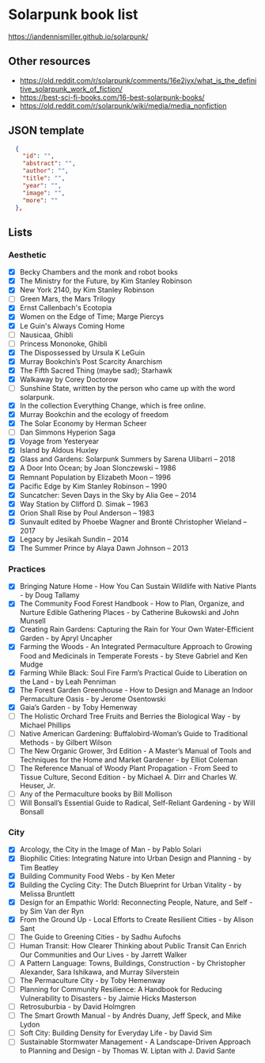 # Solarpunk book list

https://iandennismiller.github.io/solarpunk/

## Other resources

- https://old.reddit.com/r/solarpunk/comments/16e2jyx/what_is_the_definitive_solarpunk_work_of_fiction/
- https://best-sci-fi-books.com/16-best-solarpunk-books/
- https://old.reddit.com/r/solarpunk/wiki/media/media_nonfiction

## JSON template

```json
  {
    "id": "",
    "abstract": "",
    "author": "",
    "title": "",
    "year": "",
    "image": "",
    "more": ""
  },
```

## Lists

### Aesthetic

- [x] Becky Chambers and the monk and robot books
- [x] The Ministry for the Future, by Kim Stanley Robinson
- [x] New York 2140, by Kim Stanley Robinson
- [ ] Green Mars, the Mars Trilogy
- [x] Ernst Callenbach's Ecotopia
- [x] Women on the Edge of Time; Marge Piercys
- [x] Le Guin's Always Coming Home
- [ ] Nausicaa, Ghibli
- [ ] Princess Mononoke, Ghibli
- [x] The Dispossessed by Ursula K LeGuin
- [x] Murray Bookchin’s Post Scarcity Anarchism
- [x] The Fifth Sacred Thing (maybe sad); Starhawk
- [x] Walkaway by Corey Doctorow
- [ ] Sunshine State, written by the person who came up with the word solarpunk.
- [x] In the collection Everything Change, which is free online.
- [x] Murray Bookchin and the ecology of freedom
- [x] The Solar Economy by Herman Scheer
- [ ] Dan Simmons Hyperion Saga
- [x] Voyage from Yesteryear
- [x] Island by Aldous Huxley
- [x] Glass and Gardens: Solarpunk Summers by Sarena Ulibarri – 2018
- [x] A Door Into Ocean; by Joan Slonczewski – 1986
- [x] Remnant Population by Elizabeth Moon – 1996
- [x] Pacific Edge by Kim Stanley Robinson – 1990
- [x] Suncatcher: Seven Days in the Sky by Alia Gee – 2014
- [x] Way Station by Clifford D. Simak – 1963
- [x] Orion Shall Rise by Poul Anderson – 1983
- [x] Sunvault edited by Phoebe Wagner and Brontë Christopher Wieland – 2017
- [x] Legacy by Jesikah Sundin – 2014
- [x] The Summer Prince by Alaya Dawn Johnson – 2013

### Practices

- [x] Bringing Nature Home - How You Can Sustain Wildlife with Native Plants - by Doug Tallamy
- [x] The Community Food Forest Handbook - How to Plan, Organize, and Nurture Edible Gathering Places - by Catherine Bukowski and John Munsell
- [x] Creating Rain Gardens: Capturing the Rain for Your Own Water-Efficient Garden - by Apryl Uncapher
- [x] Farming the Woods - An Integrated Permaculture Approach to Growing Food and Medicinals in Temperate Forests - by Steve Gabriel and Ken Mudge
- [x] Farming While Black: Soul Fire Farm’s Practical Guide to Liberation on the Land - by Leah Penniman
- [x] The Forest Garden Greenhouse - How to Design and Manage an Indoor Permaculture Oasis - by Jerome Osentowski
- [x] Gaia’s Garden - by Toby Hemenway
- [ ] The Holistic Orchard Tree Fruits and Berries the Biological Way - by Michael Phillips
- [ ] Native American Gardening: Buffalobird-Woman’s Guide to Traditional Methods - by Gilbert Wilson
- [ ] The New Organic Grower, 3rd Edition - A Master’s Manual of Tools and Techniques for the Home and Market Gardener - by Elliot Coleman
- [ ] The Reference Manual of Woody Plant Propagation - From Seed to Tissue Culture, Second Edition - by Michael A. Dirr and Charles W. Heuser, Jr.
- [ ] Any of the Permaculture books by Bill Mollison
- [ ] Will Bonsall’s Essential Guide to Radical, Self-Reliant Gardening - by Will Bonsall

### City

- [x] Arcology, the City in the Image of Man - by Pablo Solari
- [x] Biophilic Cities: Integrating Nature into Urban Design and Planning - by Tim Beatley
- [x] Building Community Food Webs - by Ken Meter
- [x] Building the Cycling City: The Dutch Blueprint for Urban Vitality - by Melissa Bruntlett
- [x] Design for an Empathic World: Reconnecting People, Nature, and Self - by Sim Van der Ryn
- [x] From the Ground Up - Local Efforts to Create Resilient Cities - by Alison Sant
- [ ] The Guide to Greening Cities - by Sadhu Aufochs
- [ ] Human Transit: How Clearer Thinking about Public Transit Can Enrich Our Communities and Our Lives - by Jarrett Walker
- [ ] A Pattern Language: Towns, Buildings, Construction - by Christopher Alexander, Sara Ishikawa, and Murray Silverstein
- [ ] The Permaculture City - by Toby Hemenway
- [ ] Planning for Community Resilience: A Handbook for Reducing Vulnerability to Disasters - by Jaimie Hicks Masterson
- [ ] Retrosuburbia - by David Holmgren
- [ ] The Smart Growth Manual - by Andrés Duany, Jeff Speck, and Mike Lydon
- [ ] Soft City: Building Density for Everyday Life - by David Sim
- [ ] Sustainable Stormwater Management - A Landscape-Driven Approach to Planning and Design - by Thomas W. Liptan with J. David Sante
